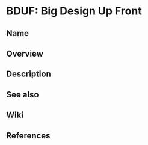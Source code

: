 # BDUF: Big Design Up Front

## Name

## Overview

## Description

## See also

## Wiki

## References
